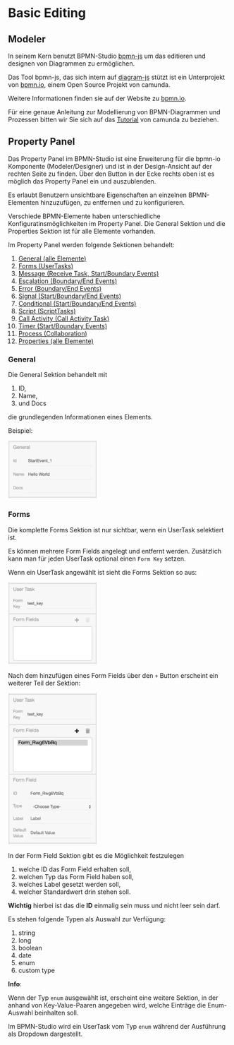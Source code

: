 # Basic Editing

## Modeler

In seinem Kern benutzt BPMN-Studio [bpmn-js](https://bpmn.io/toolkit/bpmn-js/)
um das editieren und designen von Diagrammen zu ermöglichen.

Das Tool bpmn-js, das sich intern auf [diagram-js](https://github.com/bpmn-io/diagram-js)
stützt ist ein Unterprojekt von [bpmn.io](https://github.com/bpmn-io), einem
Open Source Projekt von camunda.

Weitere Informationen finden sie auf der Website zu [bpmn.io](https://bpmn.io/).

Für eine genaue Anleitung zur Modellierung von BPMN-Diagrammen und Prozessen
bitten wir Sie sich auf das [Tutorial](https://camunda.com/bpmn/) von camunda
zu beziehen.

## Property Panel

Das Property Panel im BPMN-Studio ist eine Erweiterung für die bpmn-io 
Komponente (Modeler/Designer) und ist in der Design-Ansicht auf der rechten
Seite zu finden. Über den Button in der Ecke rechts oben ist es möglich
das Property Panel ein und auszublenden.

Es erlaubt Benutzern unsichtbare Eigenschaften an einzelnen BPMN-Elementen
hinzuzufügen, zu entfernen und zu konfigurieren.

Verschiede BPMN-Elemente haben unterschiedliche Konfiguratinsmöglichkeiten
im Property Panel. Die General Sektion und die Properties Sektion ist für alle 
Elemente vorhanden.

Im Property Panel werden folgende Sektionen behandelt:

1. [General (alle Elemente)](#general)
1. [Forms (UserTasks)](#forms)
1. [Message (Receive Task, Start/Boundary Events)](#message-escalation-error-signal)
1. [Escalation (Boundary/End Events)](#message-escalation-error-signal)
1. [Error (Boundary/End Events)](#message-escalation-error-signal)
1. [Signal (Start/Boundary/End Events)](#message-escalation-error-signal)
1. [Conditional (Start/Boundary/End Events)](#conditional-event)
1. [Script (ScriptTasks)](#script)
1. [Call Activity (Call Activity Task)](#call-activity)
1. [Timer (Start/Boundary Events)](#timer)
1. [Process (Collaboration)](#process)
1. [Properties (alle Elemente)](#extension-properties)

### General

Die General Sektion behandelt mit

1. ID,
1. Name,
1. und Docs

die grundlegenden Informationen eines Elements.

Beispiel: 

<img src="general-sektion.png" width="40%" />

### Forms

Die komplette Forms Sektion ist nur sichtbar, wenn ein UserTask selektiert ist.

Es können mehrere Form Fields angelegt und entfernt werden.
Zusätzlich kann man für jeden UserTask optional einen `Form Key` setzen.

Wenn ein UserTask angewählt ist sieht die Forms Sektion so aus:

<img src="form-sektion-leer.png" width="40%" />

Nach dem hinzufügen eines Form Fields über den `+` Button erscheint ein
weiterer Teil der Sektion:

<img src="form-sektion-formfield.png" width="40%" />

In der Form Field Sektion gibt es die Möglichkeit festzulegen

1. welche ID das Form Field erhalten soll,
1. welchen Typ das Form Field haben soll,
1. welches Label gesetzt werden soll,
1. welcher Standardwert drin stehen soll.

**Wichtig** hierbei ist das die **ID** einmalig sein muss und nicht leer sein darf.

Es stehen folgende Typen als Auswahl zur Verfügung:

1. string
1. long
1. boolean
1. date
1. enum
1. custom type

**Info**: 

Wenn der Typ `enum` ausgewählt ist, erscheint eine weitere Sektion, 
in der anhand von Key-Value-Paaren angegeben wird, welche Einträge
die Enum-Auswahl beinhalten soll.

Im BPMN-Studio wird ein UserTask vom Typ `enum` während der Ausführung als
Dropdown dargestellt.

